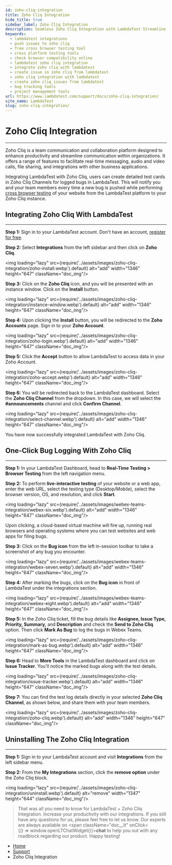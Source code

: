 ```yaml
---
id: zoho-cliq-integration
title: Zoho Cliq Integration
hide_title: true
sidebar_label: Zoho Cliq Integration
description: Seamless Zoho Cliq Integration with LambdaTest Streamline Bug Management Effortlessly. Get real-time bug notifications in your Zoho Cliq Channels.
keywords:
  - lambdatest integrations
  - push issues to zoho cliq
  - free cross browser testing tool
  - cross platform testing tools
  - check browser compatibility online
  - lambdatest zoho cliq integration
  - integrate zoho cliq with lambdatest
  - create issue in zoho cliq from lambdatest
  - zoho cliq integration with lambdatest
  - create zoho cliq issues from lambdatest
  - bug tracking tools
  - project management tools
url: https://www.lambdatest.com/support/docs/zoho-cliq-integration/
site_name: LambdaTest
slug: zoho-cliq-integration/
---
```


<script type="application/ld+json"
      dangerouslySetInnerHTML={{ __html: JSON.stringify({
       "@context": "https://schema.org",
        "@type": "BreadcrumbList",
        "itemListElement": [{
          "@type": "ListItem",
          "position": 1,
          "name": "LambdaTest",
          "item": "https://www.lambdatest.com"
        },{
          "@type": "ListItem",
          "position": 2,
          "name": "Support",
          "item": "https://www.lambdatest.com/support/docs/"
        },{
          "@type": "ListItem",
          "position": 3,
          "name": "Zoho Cliq Integration",
          "item": "https://www.lambdatest.com/support/docs/zoho-cliq-integration/"
        }]
      })
    }}
>


</script>

# Zoho Cliq Integration
***

Zoho Cliq is a team communication and collaboration platform designed to enhance productivity and streamline communication within organizations. It offers a range of features to facilitate real-time messaging, audio and video calls, file sharing, and integrations with other business applications.


Integrating LambdaTest with Zoho Cliq, users can create detailed test cards in Zoho Cliq Channels for logged bugs in LambdaTest. This will notify you and your team members every time a new bug is pushed while performing [cross browser testing](https://www.lambdatest.com) of your website from the LambdaTest platform to your Zoho Cliq instance.

<div className="ytframe"> 
<div className="youtube" data-embed="GSSvxCZ_ysE">
    <div className="play-button"></div>
</div>
</div>


## Integrating Zoho Cliq With LambdaTest
***

**Step 1:** Sign in to your LambdaTest account. Don't have an account, [register for free](https://accounts.lambdatest.com/register).

**Step 2:** Select **Integrations** from the left sidebar and then click on **Zoho Cliq**.

<img loading="lazy" src={require('../assets/images/zoho-cliq-integration/zoho-install.webp').default} alt="add" width="1346" height="647" className="doc_img"/>

**Step 3:** Click on the **Zoho Cliq** icon, and you will be presented with an instance window. Click on the **Install** button.

<img loading="lazy" src={require('../assets/images/zoho-cliq-integration/instance-window.webp').default} alt="add" width="1346" height="647" className="doc_img"/>

**Step 4:** Upon clicking the **Install** button, you will be redirected to the **Zoho Accounts** page. Sign in to your **Zoho Account**.

<img loading="lazy" src={require('../assets/images/zoho-cliq-integration/zoho-login.webp').default} alt="add" width="1346" height="647" className="doc_img"/>

**Step 5:** Click the **Accept** button to allow LambdaTest to access data in your Zoho Account. 

<img loading="lazy" src={require('../assets/images/zoho-cliq-integration/zoho-accept.webp').default} alt="add" width="1346" height="647" className="doc_img"/>

**Step 6:** You will be redirected back to the LambdaTest dashboard. Select the **Zoho Cliq Channel** from the dropdown. In this case, we will select the **#announcements** channel and click **Confirm Channel**.

<img loading="lazy" src={require('../assets/images/zoho-cliq-integration/select-channel.webp').default} alt="add" width="1346" height="647" className="doc_img"/>

You have now successfully integrated LambdaTest with Zoho Cliq. 

## One-Click Bug Logging With Zoho Cliq
***

**Step 1:** In your LambdaTest Dashboard, head to **Real-Time Testing > Browser Testing** from the left navigation menu.

**Step 2:** To perform **live-interactive testing** of your website or a web app, enter the web URL, select the testing type (Desktop/Mobile), select the browser version, OS, and resolution, and click **Start**.

<img loading="lazy" src={require('../assets/images/webex-teams-integration/webex-six.webp').default} alt="add" width="1346" height="647" className="doc_img"/>

Upon clicking, a cloud-based virtual machine will fire up, running real browsers and operating systems where you can test websites and web apps for filing bugs.

**Step 3:** Click on the **Bug icon** from the left in-session toolbar to take a screenshot of any bug you encounter. 

<img loading="lazy" src={require('../assets/images/webex-teams-integration/webex-seven.webp').default} alt="add" width="1346" height="647" className="doc_img"/>

**Step 4:** After marking the bugs, click on the **Bug icon** in front of LambdaTest under the integrations section.

<img loading="lazy" src={require('../assets/images/webex-teams-integration/webex-eight.webp').default} alt="add" width="1346" height="647" className="doc_img"/>

**Step 5:** In the Zoho Cliq ticket, fill the bug details like **Assignee, Issue Type, Priority, Summary,** and **Description** and check the **Send to Zoho Cliq** option. Then click **Mark As Bug** to log the bugs in Webex Teams.

<img loading="lazy" src={require('../assets/images/zoho-cliq-integration/mark-as-bug.webp').default} alt="add" width="1346" height="647" className="doc_img"/>

**Step 6:** Head to **More Tools** in the LambdaTest dashboard and click on **Issue Tracker**. You'll notice the marked bugs along with the test details.

<img loading="lazy" src={require('../assets/images/zoho-cliq-integration/issue-tracker.webp').default} alt="add" width="1346" height="647" className="doc_img"/>

**Step 7:** You can find the test log details directly in your selected **Zoho Cliq Channel**, as shown below, and share them with your team members.  

<img loading="lazy" src={require('../assets/images/zoho-cliq-integration/zoho-cliq.webp').default} alt="add" width="1346" height="647" className="doc_img"/>


## Uninstalling The Zoho Cliq Integration

***

**Step 1:** Sign in to your LambdaTest account and visit **Integrations** from the left sidebar menu.

**Step 2:** From the **My Integrations** section, click the **remove option** under the Zoho Cliq block.

<img loading="lazy" src={require('../assets/images/zoho-cliq-integration/uninstall.webp').default} alt="remove" width="1347" height="644" className="doc_img"/>

> That was all you need to know for LambdaTest + Zoho Cliq Integration. Increase your productivity with our integrations. If you still have any questions for us, please feel free to let us know. Our experts are always available on <span className="doc__lt" onClick={() => window.openLTChatWidget()}>**chat**</span> to help you out with any roadblock regarding our product. Happy testing!

<nav aria-label="breadcrumbs">
  <ul className="breadcrumbs">
    <li className="breadcrumbs__item">
      <a className="breadcrumbs__link" href="https://www.lambdatest.com">
        Home
      </a>
    </li>
    <li className="breadcrumbs__item">
      <a className="breadcrumbs__link" target="_self" href="https://www.lambdatest.com/support/docs/">
        Support
      </a>
    </li>
    <li className="breadcrumbs__item breadcrumbs__item--active">
      <span className="breadcrumbs__link">
        Zoho Cliq Integration
      </span>
    </li>
  </ul>
</nav>